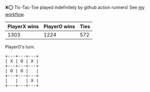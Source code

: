 :x::o: Tic-Tac-Toe played indefinitely by github action runners! See [my workflow](.github/workflows/play.yaml).

|PlayerX wins|PlayerO wins|Ties|
|-|-|-|
|1303|1224|572|

PlayerO's turn.

<pre>
+---+---+---+
| X | O | X |
+---+---+---+
| O | O |   |
+---+---+---+
|   |   | X |
+---+---+---+
</pre>
